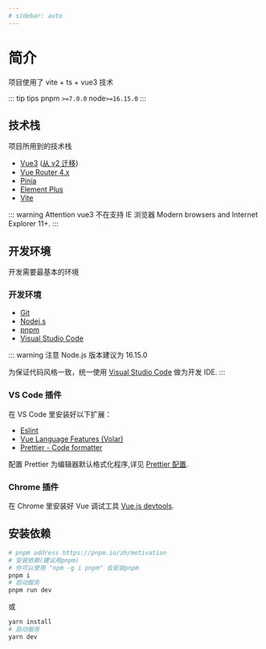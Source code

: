 ```yaml
---
# sidebar: auto
---
```


# 简介

项目使用了 vite + ts + vue3 技术

::: tip tips
pnpm `>=7.0.0` node`>=16.15.0`
:::

## 技术栈

项目所用到的技术栈

- [Vue3](https://v3.cn.vuejs.org/guide/introduction.html) ([从 v2 迁移](https://v3.cn.vuejs.org/guide/migration/introduction.html#%E6%A6%82%E8%A7%88))
- [Vue Router 4.x](https://router.vuejs.org/zh/)
- [Pinia](https://pinia.vuejs.org/)
- [Element Plus](https://element-plus.gitee.io/zh-CN/component/button)
- [Vite](https://vitejs.cn/)

::: warning Attention
vue3 不在支持 IE 浏览器 Modern browsers and Internet Explorer 11+.
:::

## 开发环境

开发需要最基本的环境

### 开发环境

- [Git](https://git-scm.com/)
- [Nodej.s](https://nodejs.org/zh-cn/)
- [pnpm](https://pnpm.io/zh/)
- [Visual Studio Code](https://code.visualstudio.com/)

::: warning 注意
Node.js 版本建议为 16.15.0

为保证代码风格一致，统一使用 [Visual Studio Code](https://code.visualstudio.com/) 做为开发 IDE.
:::

### VS Code 插件

在 VS Code 里安装好以下扩展：

- [Eslint](https://marketplace.visualstudio.com/items?itemName=dbaeumer.vscode-eslint)
- [Vue Language Features (Volar)](https://marketplace.visualstudio.com/items?itemName=vue.volar)
- [Prettier - Code formatter](https://marketplace.visualstudio.com/items?itemName=esbenp.prettier-vscode)

配置 Prettier 为编辑器默认格式化程序,详见 [Prettier 配置](./specification/code_style.html#prettier).

### Chrome 插件

在 Chrome 里安装好 Vue 调试工具 [Vue.js devtools](https://devtools.vuejs.org/).

## 安装依赖

```bash
# pnpm address https://pnpm.io/zh/motivation
# 安装依赖(建议用pnpm)
# 你可以使用 "npm -g i pnpm" 去安装pnpm
pnpm i
# 启动服务
pnpm run dev
```

或

```bash
yarn install
# 启动服务
yarn dev
```

<!-- ## 使用

```json
  "scripts": {
    "dev": "vite --mode dev --host",
    "fat": "vite --mode fat --host",
    "prod": "vite --mode prod --host",
    "build:fat": "vite build --mode fat",
    "build": "vite build --mode prod",
    "preview": "npm run build && vite preview ",
    "lint": "eslint --ext .js,.jsx,.vue,.ts,.tsx src --fix",
    "prepare": "husky install",
    "tsc-check": "tsc",
    "test:unit": "jest"
  },
``` -->
